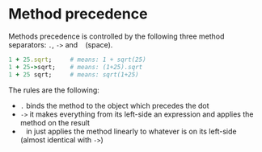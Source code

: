 # Method precedence

Methods precedence is controlled by the following three method separators: `.`, `->` and ` ` (space).

```ruby
1 + 25.sqrt;     # means: 1 + sqrt(25)
1 + 25->sqrt;    # means: (1+25).sqrt
1 + 25 sqrt;     # means: sqrt(1+25)
```

The rules are the following:

- `.` binds the method to the object which precedes the dot
- `->` it makes everything from its left-side an expression and applies the method on the result
- `` `` in just applies the method linearly to whatever is on its left-side (almost identical with `->`)
